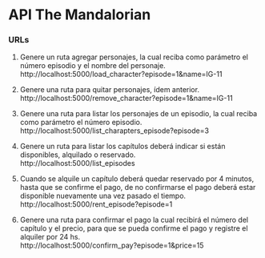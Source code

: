 # API The Mandalorian

### URLs

1. Genere un ruta agregar personajes, la cual reciba como parámetro el número episodio
   y el nombre del personaje.<br/>
   http://localhost:5000/load_character?episode=1&name=IG-11

2. Genere una ruta para quitar personajes, ídem anterior.<br/>
   http://localhost:5000/remove_character?episode=1&name=IG-11<br/>

3. Genere una ruta para listar los personajes de un episodio, la cual reciba como
   parámetro el número episodio.<br/>
   http://localhost:5000/list_charapters_episode?episode=3

4. Genere un ruta para listar los capítulos deberá indicar si están disponibles, alquilado o
   reservado.<br/>
   http://localhost:5000/list_episodes

5. Cuando se alquile un capítulo deberá quedar reservado por 4 minutos, hasta que se
   confirme el pago, de no confirmarse el pago deberá estar disponible nuevamente una
   vez pasado el tiempo.<br/>
   http://localhost:5000/rent_episode?episode=1

6. Genere una ruta para confirmar el pago la cual recibirá el número del capítulo y el
   precio, para que se pueda confirme el pago y registre el alquiler por 24 hs.<br/>
   http://localhost:5000/confirm_pay?episode=1&price=15
